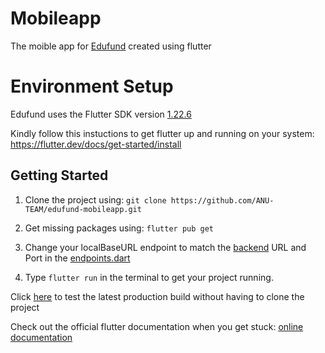 # Mobileapp
The moible app for [Edufund](http://sosuapp.tech/) created using flutter

# Environment Setup
Edufund uses the Flutter SDK version [1.22.6](https://storage.googleapis.com/flutter_infra/releases/stable/linux/flutter_linux_1.22.6-stable.tar.xz)

Kindly follow this instuctions to get flutter up and running on your system: https://flutter.dev/docs/get-started/install

## Getting Started

1. Clone the project using: ```git clone https://github.com/ANU-TEAM/edufund-mobileapp.git```

2. Get missing packages using: ```flutter pub get```

3. Change your localBaseURL endpoint to match the [backend](https://github.com/ANU-TEAM/edufund-backend) URL and Port in the [endpoints.dart](https://github.com/ANU-TEAM/edufund-mobileapp/blob/develop/lib/utils/endpoints.dart)

4. Type ```flutter run``` in the terminal to get your project running. 


Click [here](http://sosuapp.tech/) to test the latest production build without having to clone the project

Check out the official flutter documentation when you get stuck:
[online documentation](https://flutter.dev/docs)
